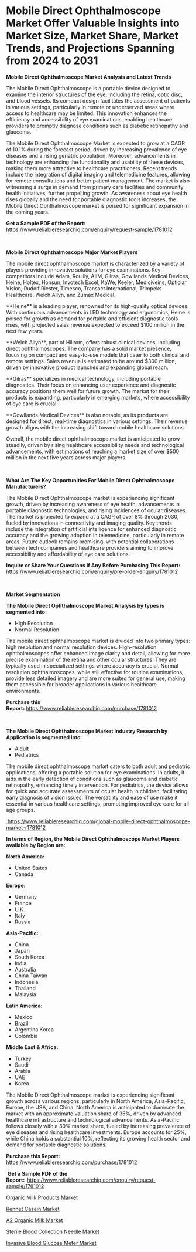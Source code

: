 <p><h1>Mobile Direct Ophthalmoscope Market Offer Valuable Insights into Market Size, Market Share, Market Trends, and Projections Spanning from 2024 to 2031</h1></p><p><strong>Mobile Direct Ophthalmoscope Market Analysis and Latest Trends</strong></p>
<p><p>The Mobile Direct Ophthalmoscope is a portable device designed to examine the interior structures of the eye, including the retina, optic disc, and blood vessels. Its compact design facilitates the assessment of patients in various settings, particularly in remote or underserved areas where access to healthcare may be limited. This innovation enhances the efficiency and accessibility of eye examinations, enabling healthcare providers to promptly diagnose conditions such as diabetic retinopathy and glaucoma.</p><p>The Mobile Direct Ophthalmoscope Market is expected to grow at a CAGR of 10.1% during the forecast period, driven by increasing prevalence of eye diseases and a rising geriatric population. Moreover, advancements in technology are enhancing the functionality and usability of these devices, making them more attractive to healthcare practitioners. Recent trends include the integration of digital imaging and telemedicine features, allowing for remote consultations and better patient management. The market is also witnessing a surge in demand from primary care facilities and community health initiatives, further propelling growth. As awareness about eye health rises globally and the need for portable diagnostic tools increases, the Mobile Direct Ophthalmoscope market is poised for significant expansion in the coming years.</p></p>
<p><strong>Get a Sample PDF of the Report:&nbsp;</strong> <a href="https://www.reliableresearchiq.com/enquiry/request-sample/1781012?utm_campaign=114&utm_medium=2&utm_source=Github&utm_content=ia&utm_term=08102024&utm_id=mobile-direct-ophthalmoscope">https://www.reliableresearchiq.com/enquiry/request-sample/1781012</a></p>
<p>&nbsp;</p>
<p><strong>Mobile Direct Ophthalmoscope Major Market Players</strong></p>
<p><p>The mobile direct ophthalmoscope market is characterized by a variety of players providing innovative solutions for eye examinations. Key competitors include Adam, Rouilly, AIIM, Gilras, Gowllands Medical Devices, Heine, Holtex, Honsun, Invotech Excel, KaWe, Keeler, Mediciveins, Opticlar Vision, Rudolf Riester, Timesco, Transact International, Trimpeks Healthcare, Welch Allyn, and Zumax Medical.</p><p>**Heine** is a leading player, renowned for its high-quality optical devices. With continuous advancements in LED technology and ergonomics, Heine is poised for growth as demand for portable and efficient diagnostic tools rises, with projected sales revenue expected to exceed $100 million in the next few years.</p><p>**Welch Allyn**, part of Hillrom, offers robust clinical devices, including direct ophthalmoscopes. The company has a solid market presence, focusing on compact and easy-to-use models that cater to both clinical and remote settings. Sales revenue is estimated to be around $300 million, driven by innovative product launches and expanding global reach.</p><p>**Gilras** specializes in medical technology, including portable diagnostics. Their focus on enhancing user experience and diagnostic accuracy positions them well for future growth. The market for their products is expanding, particularly in emerging markets, where accessibility of eye care is crucial.</p><p>**Gowllands Medical Devices** is also notable, as its products are designed for direct, real-time diagnostics in various settings. Their revenue growth aligns with the increasing shift toward mobile healthcare solutions.</p><p>Overall, the mobile direct ophthalmoscope market is anticipated to grow steadily, driven by rising healthcare accessibility needs and technological advancements, with estimations of reaching a market size of over $500 million in the next five years across major players.</p></p>
<p>&nbsp;</p>
<p><strong>What Are The Key Opportunities For Mobile Direct Ophthalmoscope Manufacturers?</strong></p>
<p><p>The Mobile Direct Ophthalmoscope market is experiencing significant growth, driven by increasing awareness of eye health, advancements in portable diagnostic technologies, and rising incidences of ocular diseases. The market is projected to expand at a CAGR of over 8% through 2030, fueled by innovations in connectivity and imaging quality. Key trends include the integration of artificial intelligence for enhanced diagnostic accuracy and the growing adoption in telemedicine, particularly in remote areas. Future outlook remains promising, with potential collaborations between tech companies and healthcare providers aiming to improve accessibility and affordability of eye care solutions.</p></p>
<p><strong>Inquire or Share Your Questions If Any Before Purchasing This Report:</strong> <a href="https://www.reliableresearchiq.com/enquiry/pre-order-enquiry/1781012?utm_campaign=114&utm_medium=2&utm_source=Github&utm_content=ia&utm_term=08102024&utm_id=mobile-direct-ophthalmoscope">https://www.reliableresearchiq.com/enquiry/pre-order-enquiry/1781012</a></p>
<p>&nbsp;</p>
<p><strong>Market Segmentation</strong></p>
<p><strong>The Mobile Direct Ophthalmoscope Market Analysis by types is segmented into:</strong></p>
<p><ul><li>High Resolution</li><li>Normal Resolution</li></ul></p>
<p><p>The mobile direct ophthalmoscope market is divided into two primary types: high resolution and normal resolution devices. High-resolution ophthalmoscopes offer enhanced image clarity and detail, allowing for more precise examination of the retina and other ocular structures. They are typically used in specialized settings where accuracy is crucial. Normal resolution ophthalmoscopes, while still effective for routine examinations, provide less detailed imagery and are more suited for general use, making them accessible for broader applications in various healthcare environments.</p></p>
<p><strong>Purchase this Report:&nbsp;</strong><a href="https://www.reliableresearchiq.com/purchase/1781012?utm_campaign=114&utm_medium=2&utm_source=Github&utm_content=ia&utm_term=08102024&utm_id=mobile-direct-ophthalmoscope">https://www.reliableresearchiq.com/purchase/1781012</a></p>
<p>&nbsp;</p>
<p><strong>The Mobile Direct Ophthalmoscope Market Industry Research by Application is segmented into:</strong></p>
<p><ul><li>Aldult</li><li>Pediatrics</li></ul></p>
<p><p>The mobile direct ophthalmoscope market caters to both adult and pediatric applications, offering a portable solution for eye examinations. In adults, it aids in the early detection of conditions such as glaucoma and diabetic retinopathy, enhancing timely intervention. For pediatrics, the device allows for quick and accurate assessments of ocular health in children, facilitating early diagnosis of vision issues. The versatility and ease of use make it essential in various healthcare settings, promoting improved eye care for all age groups.</p></p>
<p><a href="https://www.reliableresearchiq.com/global-mobile-direct-ophthalmoscope-market-r1781012?utm_campaign=114&utm_medium=2&utm_source=Github&utm_content=ia&utm_term=08102024&utm_id=mobile-direct-ophthalmoscope">&nbsp;https://www.reliableresearchiq.com/global-mobile-direct-ophthalmoscope-market-r1781012</a></p>
<p><strong>In terms of Region, the Mobile Direct Ophthalmoscope Market Players available by Region are:</strong></p>
<p>
    <p> <strong> North America: </strong>
        <ul>
            <li>United States</li>
            <li>Canada</li>
        </ul>
        </p> 
    <p> <strong> Europe: </strong>
        <ul>
            <li>Germany</li>
            <li>France</li>
            <li>U.K.</li>
            <li>Italy</li>
            <li>Russia</li>
        </ul>
        </p> 
    <p> <strong> Asia-Pacific: </strong>
        <ul>
            <li>China</li>
            <li>Japan</li>
            <li>South Korea</li>
            <li>India</li>
            <li>Australia</li>
            <li>China Taiwan</li>
            <li>Indonesia</li>
            <li>Thailand</li>
            <li>Malaysia</li>
        </ul>
        </p> 
    <p> <strong> Latin America: </strong>
        <ul>
            <li>Mexico</li>
            <li>Brazil</li>
            <li>Argentina Korea</li>
            <li>Colombia</li>
        </ul>
        </p> 
    <p> <strong> Middle East & Africa: </strong>
        <ul>
            <li>Turkey</li>
            <li>Saudi</li>
            <li>Arabia</li>
            <li>UAE</li>
            <li>Korea</li>
        </ul>
    </p>
    </p>
<p><p>The Mobile Direct Ophthalmoscope market is experiencing significant growth across various regions, particularly in North America, Asia-Pacific, Europe, the USA, and China. North America is anticipated to dominate the market with an approximate valuation share of 35%, driven by advanced healthcare infrastructure and technological advancements. Asia-Pacific follows closely with a 30% market share, fueled by increasing prevalence of eye diseases and rising healthcare investments. Europe accounts for 25%, while China holds a substantial 10%, reflecting its growing health sector and demand for portable diagnostic solutions.</p></p>
<p><strong>Purchase this Report: </strong><a href="https://www.reliableresearchiq.com/purchase/1781012?utm_campaign=114&utm_medium=2&utm_source=Github&utm_content=ia&utm_term=08102024&utm_id=mobile-direct-ophthalmoscope">https://www.reliableresearchiq.com/purchase/1781012</a></p>
<p>&nbsp;<strong>Get a Sample PDF of the Report:&nbsp;&nbsp;</strong><a href="https://www.reliableresearchiq.com/enquiry/request-sample/1781012?utm_campaign=114&utm_medium=2&utm_source=Github&utm_content=ia&utm_term=08102024&utm_id=mobile-direct-ophthalmoscope">https://www.reliableresearchiq.com/enquiry/request-sample/1781012</a></p>
<p><strong></strong></p>
<p><p><a href="https://www.linkedin.com/pulse/organic-milk-products-market-size-share-competitive-landscape-3amzf?utm_campaign=114&utm_medium=2&utm_source=Github&utm_content=ia&utm_term=08102024&utm_id=mobile-direct-ophthalmoscope">Organic Milk Products Market</a></p><p><a href="https://www.linkedin.com/pulse/global-rennet-casein-industry-research-report-competitive-landscape-8zkqf?utm_campaign=114&utm_medium=2&utm_source=Github&utm_content=ia&utm_term=08102024&utm_id=mobile-direct-ophthalmoscope">Rennet Casein Market</a></p><p><a href="https://issuu.com/reportprime-2/docs/a2-organic-milk-market-size-2030.pp_9288f4fb867756?utm_campaign=114&utm_medium=2&utm_source=Github&utm_content=ia&utm_term=08102024&utm_id=mobile-direct-ophthalmoscope">A2 Organic Milk Market</a></p><p><a href="https://github.com/tricia0jgoonen/Market-Research-Report-List-1/blob/main/sterile-blood-collection-needle-market.md?utm_campaign=114&utm_medium=2&utm_source=Github&utm_content=ia&utm_term=08102024&utm_id=mobile-direct-ophthalmoscope">Sterile Blood Collection Needle Market</a></p><p><a href="https://github.com/cristy9x9bur/Market-Research-Report-List-1/blob/main/invasive-blood-glucose-meter-market.md?utm_campaign=114&utm_medium=2&utm_source=Github&utm_content=ia&utm_term=08102024&utm_id=mobile-direct-ophthalmoscope">Invasive Blood Glucose Meter Market</a></p></p>